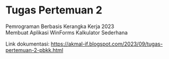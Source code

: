 # Tugas Pertemuan 2
Pemrograman Berbasis Kerangka Kerja 2023  
Membuat Aplikasi WinForms Kalkulator Sederhana

Link dokumentasi: https://akmal-if.blogspot.com/2023/09/tugas-pertemuan-2-pbkk.html